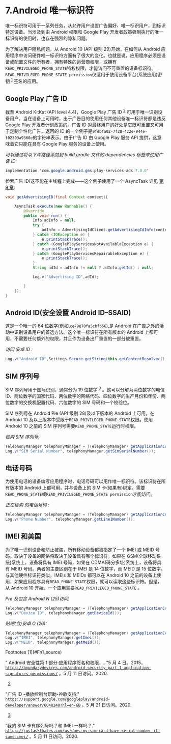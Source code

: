 # 7.Android 唯一标识符

唯一标识符可用于一系列任务，从允许用户设置广告偏好、唯一标识用户，到标识特定设备。当涉及到由 Android 权限和 Google Play 开发者政策强制执行的唯一标识符的使用时，也存在强烈的隐私问题。

为了解决用户隐私问题，从 Android 10 (API 级别 29)开始，在如何从 Android 应用程序中访问硬件唯一标识符方面有了很大的变化。也就是说，应用程序必须是设备或配置文件的所有者，拥有特殊的运营商权限，或拥有`READ_PRIVILEGED_PHONE_STATE`特权权限，才能访问不可重置的设备标识符。`READ_PRIVILEGED_PHONE_STATE permission`仅适用于使用设备平台(系统应用)密钥 <sup>[1](#Fn1)</sup> 签名的应用。

## Google Play 广告 ID

截至 Android KitKat (API level 4.4)，Google Play 广告 ID <sup>[2](#Fn2)</sup> 可用于唯一识别设备用户。当在设备上可用时，出于广告目的使用任何其他设备唯一标识符都是违反 Google Play 开发者计划政策的。广告 ID 对最终用户的好处是它既可重置又可用于定制个性化广告。返回的 ID 的一个例子是`9fdbfa02-7f28-422e-944e-f02393a9360e`的字符串表示。由于广告 ID 由 Google Play 服务 API 提供，这意味着它只能在具有 Google Play 服务的设备上使用。

*可以通过将以下库路径添加到 build.gradle 文件的 dependencies 标签来使用广告 ID:*

```java
implementation 'com.google.android.gms:play-services-ads:7.0.0'

```

检索广告 ID(这不能在主线程上完成——这个例子使用了一个 AsyncTask 详见 [第 9 章](09.html)*:*

```java
void getAdvertisingID(final Context context){

    AsyncTask.execute(new Runnable() {
        @Override
        public void run() {
            Info adInfo = null;
            try {
                adInfo = AdvertisingIdClient.getAdvertisingIdInfo(context);
            } catch (IOException e) {
                e.printStackTrace();
            } catch (GooglePlayServicesNotAvailableException e) {
                e.printStackTrace();
            } catch (GooglePlayServicesRepairableException e) {
                e.printStackTrace();
            }
            String adId = adInfo != null ? adInfo.getId() : null;

            Log.v("Advertising ID",adId);

        }
    });
}

```

## Android ID(安全设置 Android ID–SSAID)

这是一个唯一的 64 位数字(例如,`ce79870fa5cbfb56`),是 Android 在广告之外的活动中识别设备用户的首选方法。这个唯一标识符在所有版本的 Android 上都可用，不需要任何额外的权限，并且作为设备出厂重置的一部分被重置。

*访问* *安卓 ID* *:*

```java
Log.v("Android ID",Settings.Secure.getString(this.getContentResolver(), Settings.Secure.ANDROID_ID));

```

## SIM 序列号

SIM 序列号用于国际识别，通常分为 19 位数字 <sup>[3](#Fn3)</sup> 。这可以分解为两位数字的电信 ID、两位数字的国家代码、两位数字的网络代码、四位数字的生产月份和年份、两位数字的交换机配置代码、六位数字的 SIM 号码和一个校验位。

SIM 序列号在 Android Pie (API 级别 28)及以下版本的 Android 上可用，在 Android 10 及以上版本中受限于`READ_PRIVILEGED_PHONE_STATE`权限。使用 Android 10 之前的 SIM 序列号需要`READ_PHONE_STATE`运行时权限。

*检索 SIM 序列号:*

```java
TelephonyManager telephonyManager = (TelephonyManager) getApplicationContext().getSystemService(Context.TELEPHONY_SERVICE);
Log.v("SIM Serial Number", telephonyManager.getSimSerialNumber());

```

## 电话号码

为使用电话的设备编写应用程序时，电话号码可以用作唯一标识符。该标识符在所有版本的 Android 上都可用，并与设备上的 SIM 卡(如果有)绑定，需要`READ_PHONE_STATE`或`READ_PRIVILEGED_PHONE_STATE permission`才能访问。

*正在检索* *的电话号码* *:*

```java
TelephonyManager telephonyManager = (TelephonyManager) getApplicationContext().getSystemService(Context.TELEPHONY_SERVICE);
Log.v("Phone Number", telephonyManager.getLine1Number());

```

## IMEI 和美国

为了唯一识别设备和防止被盗，所有移动设备都被指定了一个 IMEI 或 MEID 号码。取决于设备的网络将取决于设备具有哪个标识符。如果在 GSM(全球移动系统)系统上，设备将具有 IMEI 号码，如果在 CDMA(码分多址)系统上，设备将具有 MEID 号码。两者的主要区别在于 IMEI 是 14 位数字，而 MEID 是 15 位数字。与其他硬件标识符类似，IMEIs 和 MEIDs 都可以在 Android 10 之前的设备上使用，如果应用程序具有`READ_PHONE_STATE`权限，就可以读取这些标识符。但是，从 Android 10 开始，一个应用需要`READ_PRIVILEGED_PHONE_STATE` *。*

*Pre 及包含 Android N (25)访问:*

```java
TelephonyManager telephonyManager = (TelephonyManager) getApplicationContext().getSystemService(Context.TELEPHONY_SERVICE);
Log.v("Device ID", telephonyManager.getDeviceId());

```

*贴吧(含)安卓 O (26):*

```java
TelephonyManager telephonyManager = (TelephonyManager) getApplicationContext().getSystemService(Context.TELEPHONY_SERVICE);
Log.v("IMEI", telephonyManager.getImei());
Log.v("MEID", telephonyManager.getMeid());

```

<aside aria-label="Footnotes" class="FootnoteSection" epub:type="footnotes">Footnotes [1](#Fn1_source)

" Android 安全性第 1 部分:应用程序签名和权限……"5 月 4 日。2015， [`https://boundarydevices.com/android-security-part-1-application-signatures-permissions/`](https://boundarydevices.com/android-security-part-1-application-signatures-permissions/) 。5 月 11 日访问。2020.

  [2](#Fn2_source)

"广告 ID -播放控制台帮助-谷歌支持." [`https://support.google.com/googleplay/android-developer/answer/6048248?hl=en-GB`](https://support.google.com/googleplay/android-developer/answer/6048248%253Fhl%253Den-GB) 。5 月 21 日访问。2020.

  [3](#Fn3_source)

“我的 SIM 卡有序列号吗？和 IMEI 一样吗？." [`https://justaskthales.com/us/does-my-sim-card-have-serial-number-it-same-imei/`](https://justaskthales.com/us/does-my-sim-card-have-serial-number-it-same-imei/) 。5 月 11 日访问。2020.

 </aside>